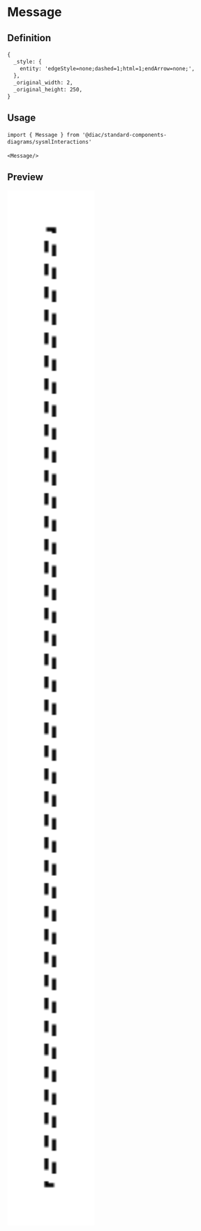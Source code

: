 # Message

## Definition

```
{
  _style: { 
    entity: 'edgeStyle=none;dashed=1;html=1;endArrow=none;',
  },
  _original_width: 2,
  _original_height: 250,
}
```

## Usage

```
import { Message } from '@diac/standard-components-diagrams/sysmlInteractions'

<Message/>
```

## Preview

<img src="./message.png" width="200"/>
